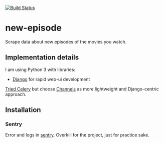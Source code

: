 [![Build Status](https://travis-ci.org/masterandrey/TRegExpr.png)](https://travis-ci.org/masterandrey/TRegExpr)
# new-episode
Scrape data about new episodes of the movies you watch.

## Implementation details
I am using Python 3 with libraries:
* [Django](https://docs.djangoproject.com/en/2.1/intro/tutorial02/) for
rapid web-ui development

[Tried Celery](https://github.com/masterandrey/new-episode/commit/84b1f902e2bd37807a16f8b67358098998be9da6)
but choose [Channels](https://channels.readthedocs.io/en/latest/introduction.html) as more
lightweight and Django-centric approach.

## Installation

### Sentry
Error and logs in [sentry](https://docs.sentry.io/).
Overkill for the project, just for practice sake.

